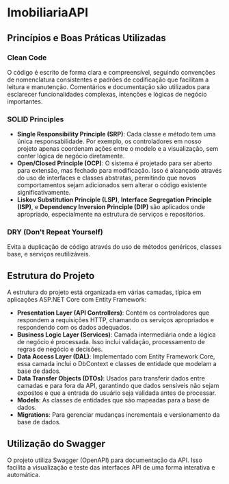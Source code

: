 # ImobiliariaAPI

## Princípios e Boas Práticas Utilizadas

### Clean Code
O código é escrito de forma clara e compreensível, seguindo convenções de nomenclatura consistentes e padrões de codificação que facilitam a leitura e manutenção. Comentários e documentação são utilizados para esclarecer funcionalidades complexas, intenções e lógicas de negócio importantes.

### SOLID Principles
- **Single Responsibility Principle (SRP)**: Cada classe e método tem uma única responsabilidade. Por exemplo, os controladores em nosso projeto apenas coordenam ações entre o modelo e a visualização, sem conter lógica de negócio diretamente.
- **Open/Closed Principle (OCP)**: O sistema é projetado para ser aberto para extensão, mas fechado para modificação. Isso é alcançado através do uso de interfaces e classes abstratas, permitindo que novos comportamentos sejam adicionados sem alterar o código existente significativamente.
- **Liskov Substitution Principle (LSP)**, **Interface Segregation Principle (ISP)**, e **Dependency Inversion Principle (DIP)** são aplicados onde apropriado, especialmente na estrutura de serviços e repositórios.

### DRY (Don't Repeat Yourself)
Evita a duplicação de código através do uso de métodos genéricos, classes base, e serviços reutilizáveis.

## Estrutura do Projeto

A estrutura do projeto está organizada em várias camadas, típica em aplicações ASP.NET Core com Entity Framework:

- **Presentation Layer (API Controllers)**: Contém os controladores que respondem a requisições HTTP, chamando os serviços apropriados e respondendo com os dados adequados.
- **Business Logic Layer (Services)**: Camada intermediária onde a lógica de negócio é processada. Isso inclui validação, processamento de regras de negócio e decisões.
- **Data Access Layer (DAL)**: Implementado com Entity Framework Core, essa camada inclui o DbContext e classes de entidade que modelam a base de dados.
- **Data Transfer Objects (DTOs)**: Usados para transferir dados entre camadas e para fora da API, garantindo que dados sensíveis não sejam expostos e que a entrada do usuário seja validada antes de processar.
- **Models**: As classes de entidades que são mapeadas para a base de dados.
- **Migrations**: Para gerenciar mudanças incrementais e versionamento da base de dados.

## Utilização do Swagger

O projeto utiliza Swagger (OpenAPI) para documentação da API. Isso facilita a visualização e teste das interfaces API de uma forma interativa e automática.
